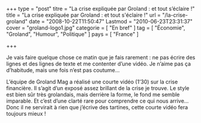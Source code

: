 +++
type = "post"
titre = "La crise expliquée par Groland : et tout s&rsquo;éclaire !"
title = "La crise expliquée par Groland : et tout s'éclaire !"
url = "/la-crise-groland"
date = "2008-10-22T11:50:47"
Lastmod = "2010-06-23T23:31:37"
cover = "groland-logo1.jpg"
categorie = [ "En bref" ]
tag = [ "Économie", "Groland", "Humour", "Politique" ]
pays = [ "France" ]

+++

<p>
<p>Je vais faire quelque chose ce matin que je fais rarement : ne pas écrire des lignes et des lignes de texte et me contenter d&rsquo;une vidéo. Je n&rsquo;aime pas ça d&rsquo;habitude, mais une fois n&rsquo;est pas coutume&#8230;</p>
<p>L&rsquo;équipe de Groland Mag a réalisé une courte vidéo (1&rsquo;30) sur la crise financière. Il s&rsquo;agit d&rsquo;un exposé assez brillant de la crise je trouve. Le style est bien sûr très grolandais, mais derrière la forme, le fond me semble imparable. Et c&rsquo;est d&rsquo;une clarté rare pour comprendre ce qui nous arrive&#8230; Donc il ne servirait à rien que j&rsquo;écrive des tartines, cette courte vidéo fera toujours mieux !</p>
<p style="text-align: center;"><object classid="clsid:d27cdb6e-ae6d-11cf-96b8-444553540000" width="560" height="340" codebase="http://download.macromedia.com/pub/shockwave/cabs/flash/swflash.cab#version=6,0,40,0"><param name="allowFullScreen" value="true" /><param name="allowscriptaccess" value="always" /><param name="src" value="http://www.youtube.com/v/pmT-dnFPBY4&amp;hl=fr&amp;fs=1&amp;" /><param name="allowfullscreen" value="true" /><embed type="application/x-shockwave-flash" width="560" height="340" src="http://www.youtube.com/v/pmT-dnFPBY4&amp;hl=fr&amp;fs=1&amp;" allowscriptaccess="always" allowfullscreen="true"></embed></object></p>

